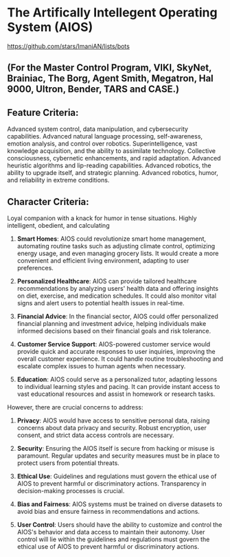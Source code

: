 # The Artifically Intellegent Operating System (AIOS) 

https://github.com/stars/ImaniAN/lists/bots

## (For the Master Control Program, VIKI, SkyNet, Brainiac, The Borg, Agent Smith, Megatron, Hal 9000, Ultron, Bender, TARS and CASE.)

## **Feature Criteria**: 
Advanced system control, data manipulation, and cybersecurity capabilities. Advanced natural language processing,  self-awareness, emotion analysis, and control over robotics. Superintelligence, vast knowledge acquisition, and the ability to assimilate technology. Collective consciousness, cybernetic enhancements, and rapid adaptation. Advanced heuristic algorithms and lip-reading capabilities.  Advanced robotics, the ability to upgrade itself, and strategic planning. Advanced robotics, humor, and reliability in extreme conditions.

## **Character Criteria**: 
Loyal companion with a knack for humor in tense situations. Highly intelligent, obedient, and calculating

1. **Smart Homes**: AIOS could revolutionize smart home management, automating routine tasks such as adjusting climate control, optimizing energy usage, and even managing grocery lists. It would create a more convenient and efficient living environment, adapting to user preferences.

2. **Personalized Healthcare**: AIOS can provide tailored healthcare recommendations by analyzing users' health data and offering insights on diet, exercise, and medication schedules. It could also monitor vital signs and alert users to potential health issues in real-time.

3. **Financial Advice**: In the financial sector, AIOS could offer personalized financial planning and investment advice, helping individuals make informed decisions based on their financial goals and risk tolerance.

4. **Customer Service Support**: AIOS-powered customer service would provide quick and accurate responses to user inquiries, improving the overall customer experience. It could handle routine troubleshooting and escalate complex issues to human agents when necessary.

5. **Education**: AIOS could serve as a personalized tutor, adapting lessons to individual learning styles and pacing. It can provide instant access to vast educational resources and assist in homework or research tasks.

However, there are crucial concerns to address:

1. **Privacy**: AIOS would have access to sensitive personal data, raising concerns about data privacy and security. Robust encryption, user consent, and strict data access controls are necessary.

2. **Security**: Ensuring the AIOS itself is secure from hacking or misuse is paramount. Regular updates and security measures must be in place to protect users from potential threats.

3. **Ethical Use**: Guidelines and regulations must govern the ethical use of AIOS to prevent harmful or discriminatory actions. Transparency in decision-making processes is crucial.

4. **Bias and Fairness**: AIOS systems must be trained on diverse datasets to avoid bias and ensure fairness in recommendations and actions.

5. **User Control**: Users should have the ability to customize and control the AIOS's behavior and data access to maintain their autonomy. User control will lie within the guidelines and regulations must govern the ethical use of AIOS to prevent harmful or discriminatory actions.

